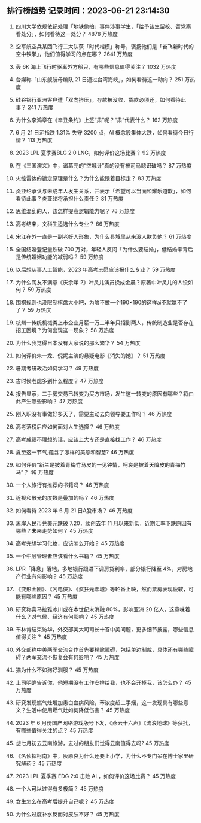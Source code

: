 
## 排行榜趋势 记录时间：2023-06-21 23:14:30
  
  1. 四川大学依规依纪处理「地铁偷拍」事件涉事学生，「给予该生留校、留党察看处分」，如何看待这一处分？ 4878 万热度
    
  2. 空军航空兵某团飞行二大队获「时代楷模」称号，褒扬他们是「奋飞新时代的空中铁拳」，他们值得学习的点在哪？ 2641 万热度
    
  3. 轰 6K 海上飞行时驱离外方船只，有哪些信息值得关注？ 1032 万热度
    
  4. 台媒称「山东舰航母编队 21 日通过台湾海峡」，如何看待这一动向？ 251 万热度
    
  5. 硅谷银行亚洲客户遭「双向挤压」，存款被没收，贷款必须还，如何看待此事？ 241 万热度
    
  6. 为什么李鸿章在《辛丑条约》上签“肃”呢？“肃”代表什么？ 162 万热度
    
  7. 6 月 21 日沪指跌 1.31% 失守 3200 点，AI 概念股集体大跌，如何看待今日行情？ 113 万热度
    
  8. 2023 LPL 夏季赛BLG 2:0 LNG，如何评价这场比赛？ 92 万热度
    
  9. 在《三国演义》中，诸葛亮的“空城计”真的没有被司马懿识破吗？ 87 万热度
    
  10. 火控雷达的锁定原理是什么？为什么能跟着目标走？ 83 万热度
    
  11. 炎亚纶承认与未成年人发生关系，并表示「希望可以当面和耀乐道歉」，如何看待此事？炎亚纶将承担什么责任？ 81 万热度
    
  12. 思维混乱的人，该怎样提高逻辑能力呢？ 78 万热度
    
  13. 高考结束，文科生适选什么专业？ 66 万热度
    
  14. 宋江在外一直是一副老好人形象，为什么县城里从来没人欺负他？ 61 万热度
    
  15. 全国结婚登记量跌破 700 万对，年轻人反问「为什么要结婚」，低结婚率背后是传统婚姻功能的减弱吗？ 59 万热度
    
  16. 以后想从事人工智能，2023 年高考志愿应该报什么专业？ 59 万热度
    
  17. 为什么网友不满意《庆余年 2》叶灵儿演员换成金晨？原著中叶灵儿的人设如何？ 59 万热度
    
  18. 围棋规则也没限制棋盘大小吧，为啥不做一个190×190的这样ai不就赢不了了？ 59 万热度
    
  19. 杭州一传统机械类上市企业月薪一万二半年只招到两人，传统制造业是否存在招工困境？为何出现这一现象？ 58 万热度
    
  20. 为什么我觉得日本没有大家说的那么繁华？ 54 万热度
    
  21. 如何评价朱一龙、倪妮主演的悬疑电影《消失的她》？ 51 万热度
    
  22. 暑期考研政治如何学习？ 49 万热度
    
  23. 古时候老虎多到什么程度？ 47 万热度
    
  24. 报告显示，二手房交易已转变为买方市场，发生这一转变的原因有哪些？将由此产生哪些影响？ 47 万热度
    
  25. 刚入职没有事做好多天了，需要主动去向领导要工作吗？ 46 万热度
    
  26. 高考落榜后应如何面对人生选择？ 46 万热度
    
  27. 高考成绩不理想的话，应该上大专还是直接找工作？ 46 万热度
    
  28. 夏至这一节气,蕴含了怎样的美感和智慧? 46 万热度
    
  29. 如何评价“新兰是披着青梅竹马皮的一见钟情，柯哀是披着天降皮的青梅竹马”？ 46 万热度
    
  30. 一个人旅行有推荐的书籍吗？ 46 万热度
    
  31. 近视和散光的度数是叠加的吗？ 46 万热度
    
  32. 如何看待 2023 年 6 月 21 日A股市场？ 46 万热度
    
  33. 离岸人民币兑美元跌破 7.20，续创去年 11 月以来新低，近期汇率下跌原因有哪些？未来走势如何？ 45 万热度
    
  34. 高考完想学习化妆，应该怎么开始？ 45 万热度
    
  35. 一个中层管理者应该看什么书籍？ 45 万热度
    
  36. LPR「降息」落地，多地银行跟进下调房贷利率，部分银行降至 4%，对房地产行业有何影响？ 45 万热度
    
  37. 《变形金刚》、《闪电侠》、《疯狂元素城》等轮番上映，然而票房表现疲软，可能有哪些原因？ 45 万热度
    
  38. 研究称喜马拉雅冰川或在本世纪末消融 80%，影响亚洲 20 亿人，这意味着什么？对气候、经济有何影响？ 45 万热度
    
  39. 布林肯结束访华，外交部美大司司长十答中美问题，更多细节披露，哪些信息值得关注？ 45 万热度
    
  40. 外交部称中美两军交流合作首先要移除障碍，包括单边制裁，具体还有哪些障碍？两军交流不恢复会有何影响？ 45 万热度
    
  41. 猫为什么不如狗好驯服？ 45 万热度
    
  42. 上司明确告诉你，他短期没有工作安排给我，也不会开掉我，该怎么办？ 45 万热度
    
  43. 研究发现燃气灶增加患白血病风险，苯浓度超二手烟，这一发现具有哪些意义？生活中使用燃气灶如何降低伤害？ 45 万热度
    
  44. 2023 年 6 月份国产网络游戏版号下发，《燕云十六声》《流浪地球》等获批，有哪些值得关注的点？ 45 万热度
    
  45. 想七月初去云南旅游，去过的朋友们觉得云南值得去吗? 45 万热度
    
  46. 《名侦探柯南》中，灰原哀为什么还要上小学，为什么不专门呆在博士家里研究解药？ 45 万热度
    
  47. 2023 LPL 夏季赛 EDG 2:0 击败 AL，如何评价这场比赛？ 45 万热度
    
  48. 一个人可以过得有多极简？ 45 万热度
    
  49. 女生怎么在高考后提升自己呢？ 45 万热度
    
  50. 为什么过度补水反而对皮肤不好？ 45 万热度
    